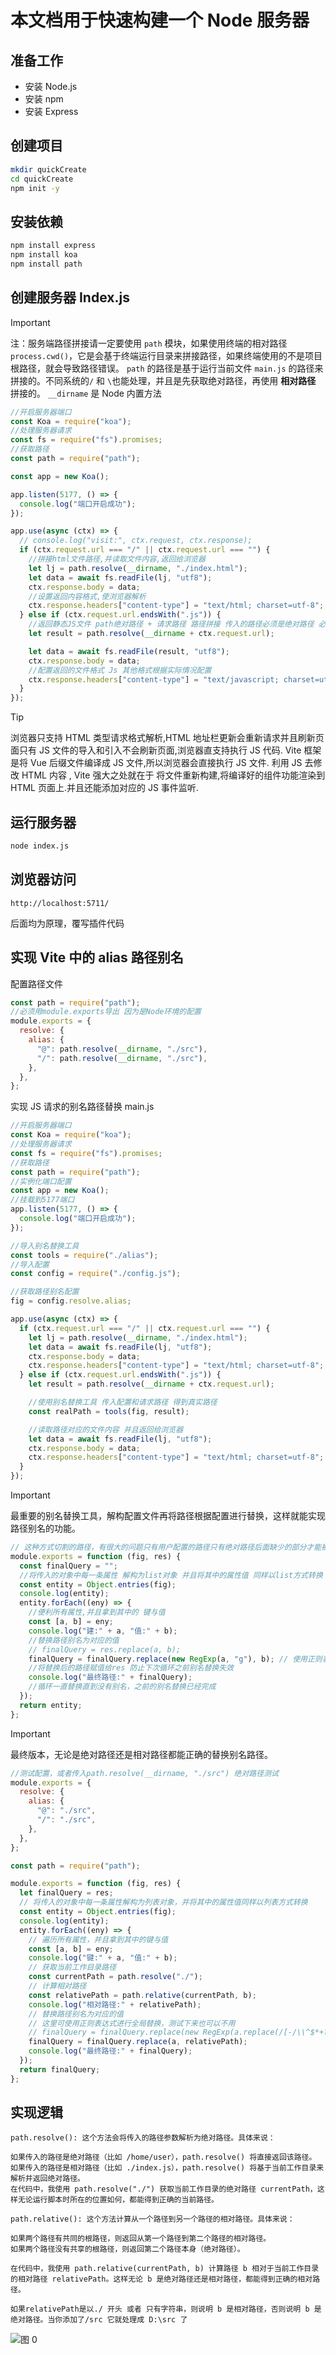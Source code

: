 # 本文档用于快速构建一个 Node 服务器

## 准备工作

- 安装 Node.js
- 安装 npm
- 安装 Express

## 创建项目

```bash
mkdir quickCreate
cd quickCreate
npm init -y
```

## 安装依赖

```bash
npm install express
npm install koa
npm install path
```

## 创建服务器 Index.js

> [!IMPORTANT]
> 注：服务端路径拼接请一定要使用 `path` 模块，如果使用终端的相对路径 `process.cwd()`，它是会基于终端运行目录来拼接路径，如果终端使用的不是项目根路径，就会导致路径错误。 `path` 的路径是基于运行当前文件 `main.js` 的路径来拼接的。不同系统的`/` 和 `\`也能处理，并且是先获取绝对路径，再使用 **相对路径** 拼接的。 `__dirname` 是 Node 内置方法

```javascript
//开启服务器端口
const Koa = require("koa");
//处理服务器请求
const fs = require("fs").promises;
//获取路径
const path = require("path");

const app = new Koa();

app.listen(5177, () => {
  console.log("端口开启成功");
});

app.use(async (ctx) => {
  // console.log("visit:", ctx.request, ctx.response);
  if (ctx.request.url === "/" || ctx.request.url === "") {
    //拼接html文件路径,并读取文件内容,返回给浏览器
    let lj = path.resolve(__dirname, "./index.html");
    let data = await fs.readFile(lj, "utf8");
    ctx.response.body = data;
    //设置返回内容格式,使浏览器解析
    ctx.response.headers["content-type"] = "text/html; charset=utf-8";
  } else if (ctx.request.url.endsWith(".js")) {
    //返回静态JS文件 path绝对路径 + 请求路径 路径拼接 传入的路径必须是绝对路径 必须有 ./ 相对路径
    let result = path.resolve(__dirname + ctx.request.url);

    let data = await fs.readFile(result, "utf8");
    ctx.response.body = data;
    //配置返回的文件格式 Js 其他格式根据实际情况配置
    ctx.response.headers["content-type"] = "text/javascript; charset=utf-8";
  }
});
```

> [!TIP]
> 浏览器只支持 HTML 类型请求格式解析,HTML 地址栏更新会重新请求并且刷新页面只有 JS 文件的导入和引入不会刷新页面,浏览器直支持执行 JS 代码. Vite 框架是将 Vue 后缀文件编译成 JS 文件,所以浏览器会直接执行 JS 文件. 利用 JS 去修改 HTML 内容 , Vite 强大之处就在于 将文件重新构建,将编译好的组件功能渲染到 HTML 页面上.并且还能添加对应的 JS 事件监听.

## 运行服务器

```bash
node index.js
```

## 浏览器访问

```base
http://localhost:5711/
```

后面均为原理，覆写插件代码

## 实现 Vite 中的 alias 路径别名

配置路径文件

```javascript
const path = require("path");
//必须用module.exports导出 因为是Node环境的配置
module.exports = {
  resolve: {
    alias: {
      "@": path.resolve(__dirname, "./src"),
      "/": path.resolve(__dirname, "./src"),
    },
  },
};
```

实现 JS 请求的别名路径替换 main.js

```javascript
//开启服务器端口
const Koa = require("koa");
//处理服务器请求
const fs = require("fs").promises;
//获取路径
const path = require("path");
//实例化端口配置
const app = new Koa();
//挂载到5177端口
app.listen(5177, () => {
  console.log("端口开启成功");
});

//导入别名替换工具
const tools = require("./alias");
//导入配置
const config = require("./config.js");

//获取路径别名配置
fig = config.resolve.alias;

app.use(async (ctx) => {
  if (ctx.request.url === "/" || ctx.request.url === "") {
    let lj = path.resolve(__dirname, "./index.html");
    let data = await fs.readFile(lj, "utf8");
    ctx.response.body = data;
    ctx.response.headers["content-type"] = "text/html; charset=utf-8";
  } else if (ctx.request.url.endsWith(".js")) {
    let result = path.resolve(__dirname + ctx.request.url);

    //使用别名替换工具 传入配置和请求路径 得到真实路径
    const realPath = tools(fig, result);

    //读取路径对应的文件内容 并且返回给浏览器
    let data = await fs.readFile(lj, "utf8");
    ctx.response.body = data;
    ctx.response.headers["content-type"] = "text/html; charset=utf-8";
  }
});
```

> [!IMPORTANT]
> 最重要的别名替换工具，解构配置文件再将路径根据配置进行替换，这样就能实现路径别名的功能。

```javascript
// 这种方式切割的路径，有很大的问题只有用户配置的路径只有绝对路径后面缺少的部分才能被替换，如果用户配置的是相对路径，那么就会导致路径错误。
module.exports = function (fig, res) {
  const finalQuery = "";
  //将传入的对象中每一条属性 解构为list对象 并且将其中的属性值 同样以list方式转换 ES6语法
  const entity = Object.entries(fig);
  console.log(entity);
  entity.forEach((eny) => {
    //便利所有属性,并且拿到其中的 键与值
    const [a, b] = eny;
    console.log("建:" + a, "值:" + b);
    //替换路径别名为对应的值
    // finalQuery = res.replace(a, b);
    finalQuery = finalQuery.replace(new RegExp(a, "g"), b); // 使用正则表达式进行全局替换 防止后续别名替换前面
    //将替换后的路径赋值给res 防止下次循环之前别名替换失效
    console.log("最终路径:" + finalQuery);
    //循环一直替换直到没有别名，之前的别名替换已经完成
  });
  return entity;
};
```

> [!IMPORTANT]
> 最终版本，无论是绝对路径还是相对路径都能正确的替换别名路径。

```javascript
//测试配置，或者传入path.resolve(__dirname, "./src") 绝对路径测试
module.exports = {
  resolve: {
    alias: {
      "@": "./src",
      "/": "./src",
    },
  },
};

const path = require("path");

module.exports = function (fig, res) {
  let finalQuery = res;
  // 将传入的对象中每一条属性解构为列表对象，并将其中的属性值同样以列表方式转换
  const entity = Object.entries(fig);
  console.log(entity);
  entity.forEach((eny) => {
    // 遍历所有属性，并且拿到其中的键与值
    const [a, b] = eny;
    console.log("键:" + a, "值:" + b);
    // 获取当前工作目录路径
    const currentPath = path.resolve("./");
    // 计算相对路径
    const relativePath = path.relative(currentPath, b);
    console.log("相对路径:" + relativePath);
    // 替换路径别名为对应的值
    // 这里可使用正则表达式进行全局替换，测试下来也可以不用
    // finalQuery = finalQuery.replace(new RegExp(a.replace(/[-/\\^$*+?.()|[\]{}]/g, "\\$&"), "g"),relativePath,);
    finalQuery = finalQuery.replace(a, relativePath);
    console.log("最终路径:" + finalQuery);
  });
  return finalQuery;
};
```

## 实现逻辑

```al
path.resolve(): 这个方法会将传入的路径参数解析为绝对路径。具体来说：

如果传入的路径是绝对路径（比如 /home/user），path.resolve() 将直接返回该路径。
如果传入的路径是相对路径（比如 ./index.js），path.resolve() 将基于当前工作目录来解析并返回绝对路径。
在代码中，我使用 path.resolve("./") 获取当前工作目录的绝对路径 currentPath，这样无论运行脚本时所在的位置如何，都能得到正确的当前路径。

path.relative(): 这个方法计算从一个路径到另一个路径的相对路径。具体来说：

如果两个路径有共同的根路径，则返回从第一个路径到第二个路径的相对路径。
如果两个路径没有共享的根路径，则返回第二个路径本身（绝对路径）。

在代码中，我使用 path.relative(currentPath, b) 计算路径 b 相对于当前工作目录的相对路径 relativePath。这样无论 b 是绝对路径还是相对路径，都能得到正确的相对路径。

如果relativePath是以./ 开头 或者 只有字符串，则说明 b 是相对路径，否则说明 b 是绝对路径。当你添加了/src 它就处理成 D:\src 了
```

![图 0](./images/6820b2ae4692ae5f2b3cbfffa9d4f1b153a6f9178f545807c4eb26876f7bc6d1.png)
